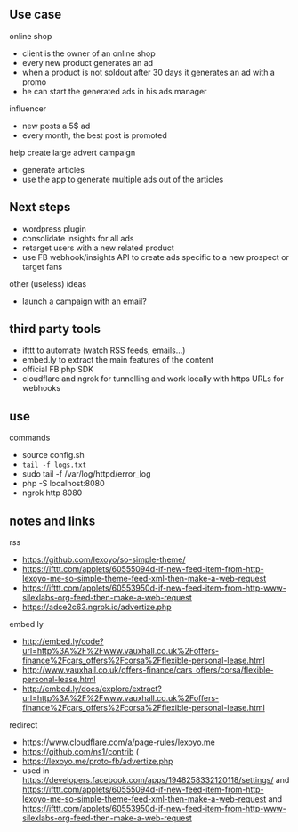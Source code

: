 

## Use case

online shop
* client is the owner of an online shop
* every new product generates an ad
* when a product is not soldout after 30 days it generates an ad with a promo
* he can start the generated ads in his ads manager

influencer
* new posts a 5$ ad
* every month, the best post is promoted 

help create large advert campaign
* generate articles
* use the app to generate multiple ads out of the articles


## Next steps

* wordpress plugin
* consolidate insights for all ads
* retarget users with a new related product
* use FB webhook/insights API to create ads specific to a new prospect or target fans

other (useless) ideas
* launch a campaign with an email?



## third party tools

* ifttt to automate (watch RSS feeds, emails...)
* embed.ly to extract the main features of the content
* official FB php SDK
* cloudflare and ngrok for tunnelling and work locally with https URLs for webhooks


## use

commands
* source config.sh
* `tail -f logs.txt`
* sudo tail -f /var/log/httpd/error_log
* php -S localhost:8080
* ngrok http 8080

## notes and links

rss
* https://github.com/lexoyo/so-simple-theme/
* https://ifttt.com/applets/60555094d-if-new-feed-item-from-http-lexoyo-me-so-simple-theme-feed-xml-then-make-a-web-request
* https://ifttt.com/applets/60553950d-if-new-feed-item-from-http-www-silexlabs-org-feed-then-make-a-web-request
* https://adce2c63.ngrok.io/advertize.php

embed ly
* http://embed.ly/code?url=http%3A%2F%2Fwww.vauxhall.co.uk%2Foffers-finance%2Fcars_offers%2Fcorsa%2Fflexible-personal-lease.html
* http://www.vauxhall.co.uk/offers-finance/cars_offers/corsa/flexible-personal-lease.html
* http://embed.ly/docs/explore/extract?url=http%3A%2F%2Fwww.vauxhall.co.uk%2Foffers-finance%2Fcars_offers%2Fcorsa%2Fflexible-personal-lease.html

redirect
* https://www.cloudflare.com/a/page-rules/lexoyo.me
* https://github.com/ns1/contrib (
* https://lexoyo.me/proto-fb/advertize.php
* used in https://developers.facebook.com/apps/1948258332120118/settings/ and https://ifttt.com/applets/60555094d-if-new-feed-item-from-http-lexoyo-me-so-simple-theme-feed-xml-then-make-a-web-request and https://ifttt.com/applets/60553950d-if-new-feed-item-from-http-www-silexlabs-org-feed-then-make-a-web-request


